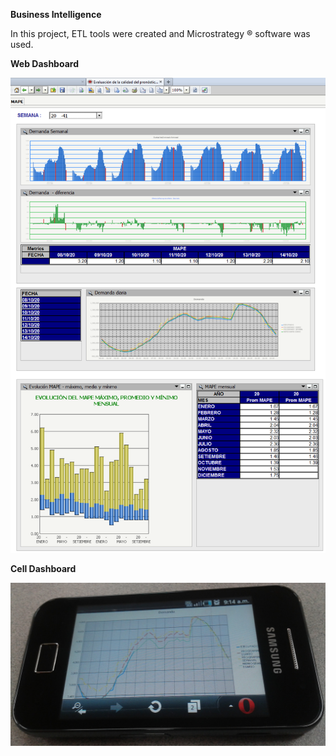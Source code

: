 **Business Intelligence**

In this project, ETL tools were created and Microstrategy ® software was used.

**Web Dashboard**

![Dashboard](assets/01_Dashboard-MAPE.png)

**Cell Dashboard**

![Cell Dashboard](assets/02_demandaCOES-celular.jpg)
